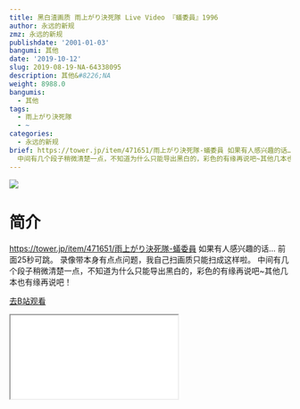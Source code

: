 ```yaml
---
title: 黑白渣画质 雨上がり決死隊 Live Video 『蟻委員』1996
author: 永远的新规
zmz: 永远的新规
publishdate: '2001-01-03'
bangumi: 其他
date: '2019-10-12'
slug: 2019-08-19-NA-64338095
description: 其他&#8226;NA
weight: 8988.0
bangumis:
  - 其他
tags:
  - 雨上がり決死隊
  - ~
categories:
  - 永远的新规
brief: https://tower.jp/item/471651/雨上がり決死隊-蟻委員 如果有人感兴趣的话… 前面25秒可跳。 录像带本身有点点问题，我自己扫画质只能扫成这样啦。
  中间有几个段子稍微清楚一点，不知道为什么只能导出黑白的，彩色的有缘再说吧~其他几本也有缘再说吧！
---
```

![](https://raw.githubusercontent.com/tcgriffith/owaraisite/master/static/tmpimg/e4b2a0987581ddb08e34c2fa0564203a1e706185.jpg.480.jpg)
# 简介  
https://tower.jp/item/471651/雨上がり決死隊-蟻委員
如果有人感兴趣的话…
前面25秒可跳。
录像带本身有点点问题，我自己扫画质只能扫成这样啦。
中间有几个段子稍微清楚一点，不知道为什么只能导出黑白的，彩色的有缘再说吧~其他几本也有缘再说吧！  

[去B站观看](https://www.bilibili.com/video/av64338095/)
<div class ="resp-container"><iframe class="testiframe" src="//player.bilibili.com/player.html?aid=64338095"", scrolling="no", allowfullscreen="true" > </iframe></div> 

